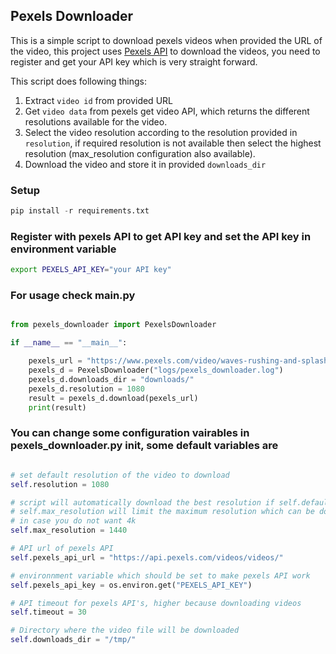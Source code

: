## Pexels Downloader

This is a simple script to download pexels videos when provided the URL of the video, this project uses [Pexels API](https://www.pexels.com/api/documentation/) to download the videos, you need to register and get your API key which is very straight forward. 

This script does following things:

1. Extract `video id` from provided URL
2. Get `video data` from pexels get video API, which returns the different resolutions available for the video.
3. Select the video resolution according to the resolution provided in `resolution`, if required resolution is not available then select the highest resolution (max_resolution configuration also available).
4. Download the video and store it in provided `downloads_dir` 

### Setup

```python
pip install -r requirements.txt
```

### Register with pexels API to get API key and set the API key in environment variable

```bash
export PEXELS_API_KEY="your API key"
```

### For usage check main.py

```python

from pexels_downloader import PexelsDownloader

if __name__ == "__main__":

    pexels_url = "https://www.pexels.com/video/waves-rushing-and-splashing-to-the-shore-1409899/"
    pexels_d = PexelsDownloader("logs/pexels_downloader.log")
    pexels_d.downloads_dir = "downloads/"
    pexels_d.resolution = 1080
    result = pexels_d.download(pexels_url)
    print(result)

```

### You can change some configuration vairables in pexels_downloader.py __init__, some default variables are

```python

# set default resolution of the video to download
self.resolution = 1080

# script will automatically download the best resolution if self.default_res is not available
# self.max_resolution will limit the maximum resolution which can be downloaded 
# in case you do not want 4k 
self.max_resolution = 1440

# API url of pexels API
self.pexels_api_url = "https://api.pexels.com/videos/videos/"

# environnment variable which should be set to make pexels API work
self.pexels_api_key = os.environ.get("PEXELS_API_KEY")

# API timeout for pexels API's, higher because downloading videos
self.timeout = 30

# Directory where the video file will be downloaded
self.downloads_dir = "/tmp/"


```
